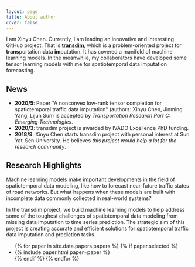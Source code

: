 ```yaml
---
layout: page
title: About author
cover: false
---
```


I am Xinyu Chen. Currently, I am leading an innovative and interesting GitHub project. That is [**transdim**](https://github.com/xinychen/transdim), which is a problem-oriented project for **trans**portation **d**ata **im**putation. It has covered a manifold of machine learning models. In the meanwhile, my collaborators have developed some tensor learning models with me for spatiotemporal data imputation forecasting.


## News
* **2020/5**: Paper "A nonconvex low-rank tensor completion for spatiotemporal traffic data imputation" (authors: Xinyu Chen, Jinming Yang, Lijun Sun) is accepted by *Transportation Research Part C: Emerging Technologies*.
* **2020/3**: transdim project is awarded by IVADO Excellence PhD funding.
* **2018/9**: Xinyu Chen starts transdim project with personal interest at Sun Yat-Sen University. He believes *this project would help a lot for the research community*.

## Research Highlights

Machine learning models make important developments in the field of spatiotemporal data modeling, like how to forecast near-future traffic states of road networks. But what happens when these models are built with incomplete data commonly collected in real-world systems?

In the transdim project, we build machine learning models to help address some of the toughest challenges of spatiotemporal data modeling from missing data imputation to time series prediction. The strategic aim of this project is creating accurate and efficient solutions for spatiotemporal traffic data imputation and prediction tasks.


<ul>
{% for paper in site.data.papers.papers %}
  {% if paper.selected %}
  <li>
  {% include paper.html paper=paper %}
  </li>
  {% endif %}
{% endfor %}
</ul>

